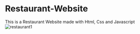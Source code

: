 # Restaurant-Website
This is a Restaurant Website made with Html, Css and Javascript
![restaurant1](https://user-images.githubusercontent.com/84515402/235288169-ebca8da2-5bb3-4eef-9737-394a72d59c00.PNG)
